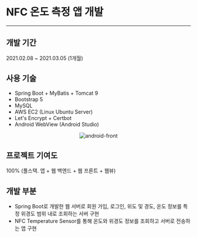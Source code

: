 # NFC 온도 측정 앱 개발

---

## 개발 기간

2021.02.08 ~ 2021.03.05 (1개월)

## 사용 기술

- Spring Boot + MyBatis + Tomcat 9
- Bootstrap 5
- MySQL
- AWS EC2 (Linux Ubuntu Server)
- Let's Encrypt + Certbot
- Android WebView (Android Studio)

<p align="center">
<img src="/img/android-front.png" alt="android-front" />
</p>

## 프로젝트 기여도

100% (풀스택. 앱 + 웹 백엔드 + 웹 프론트 + 웹뷰)

## 개발 부분

- Spring Boot로 개발한 웹 서버로 회원 가입, 로그인, 위도 및 경도, 온도 정보를 특정 위경도 범위 내로 조회하는 서버 구현
- NFC Temperature Sensor를 통해 온도와 위경도 정보를 조회하고 서버로 전송하는 앱 구현
